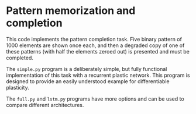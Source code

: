 # Pattern memorization and completion

This code implements the pattern completion task. Five binary pattern of 1000 elements are shown once each, and then a degraded copy of one of these patterns (with half the elements zeroed out) is presented and must be completed.

The `simple.py` program is a deliberately simple, but fully functional implementation of this task with a recurrent plastic network. This program is designed to provide an easily understood example for  differentiable plasticity.

The `full.py` and `lstm.py` programs have more options and can be used to compare different architectures.
